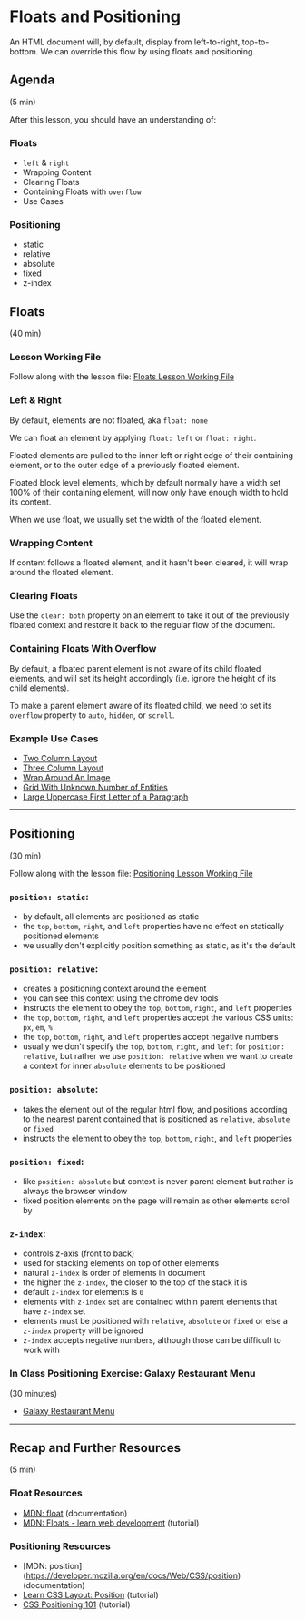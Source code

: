 # Floats and Positioning

An HTML document will, by default, display from left-to-right, top-to-bottom. We can override this flow by using floats and positioning.

## Agenda
(5 min)

After this lesson, you should have an understanding of:

### Floats

- `left` & `right`
- Wrapping Content
- Clearing Floats
- Containing Floats with `overflow`
- Use Cases


### Positioning

- static
- relative
- absolute
- fixed
- z-index


## Floats
(40 min)


### Lesson Working File

Follow along with the lesson file: [Floats Lesson Working File](floats/lesson/index.html)


### Left & Right

By default, elements are not floated, aka `float: none`

We can float an element by applying `float: left` or `float: right`.

Floated elements are pulled to the inner left or right edge of their containing element, or to the outer edge of a previously floated element.

Floated block level elements, which by default normally have a width set 100% of their containing element, will now only have enough width to hold its content.

When we use float, we usually set the width of the floated element.


### Wrapping Content

If content follows a floated element, and it hasn't been cleared, it will wrap around the floated element.


### Clearing Floats

Use the `clear: both` property on an element to take it out of the previously floated context and restore it back to the regular flow of the document.


### Containing Floats With Overflow

By default, a floated parent element is not aware of its child floated elements, and will set its height accordingly (i.e. ignore the height of its child elements).

To make a parent element aware of its floated child, we need to set its `overflow` property to `auto`, `hidden`, or `scroll`.


### Example Use Cases

- [Two Column Layout](floats/example-use-cases/two-column-layout/index.html)
- [Three Column Layout](floats/example-use-cases/three-column-layout/index.html)
- [Wrap Around An Image](floats/example-use-cases/wrap-around-img/index.html)
- [Grid With Unknown Number of Entities](floats/example-use-cases/grid-with-unknown-number-of-entities/index.html)
- [Large Uppercase First Letter of a Paragraph](floats/example-use-cases/large-uppercase-first-letter-of-a-paragraph/index.html)


---

## Positioning
(30 min)

Follow along with the lesson file: [Positioning Lesson Working File](positioning/lesson/index.html)


### `position: static`:
- by default, all elements are positioned as static
- the `top`, `bottom`, `right`, and `left` properties have no effect on statically positioned elements
- we usually don't explicitly position something as static, as it's the default


### `position: relative`:
- creates a positioning context around the element
- you can see this context using the chrome dev tools
- instructs the element to obey the `top`, `bottom`, `right`, and `left` properties
- the `top`, `bottom`, `right`, and `left` properties accept the various CSS units: `px`, `em`, `%`
- the `top`, `bottom`, `right`, and `left` properties accept negative numbers
- usually we don't specify the `top`, `bottom`, `right`, and `left` for `position: relative`, but rather we use `position: relative` when we want to create a context for inner `absolute` elements to be positioned


### `position: absolute`:
- takes the element out of the regular html flow, and positions according to the nearest parent contained that is positioned as `relative`, `absolute` or `fixed`
- instructs the element to obey the `top`, `bottom`, `right`, and `left` properties


### `position: fixed`:
- like `position: absolute` but context is never parent element but rather is always the browser window
- fixed position elements on the page will remain as other elements scroll by


### `z-index`:
- controls z-axis (front to back)
- used for stacking elements on top of other elements
- natural `z-index` is order of elements in document
- the higher the `z-index`, the closer to the top of the stack it is
- default `z-index` for elements is `0`
- elements with `z-index` set are contained within parent elements that have `z-index` set
- elements must be positioned with `relative`, `absolute` or `fixed` or else a `z-index` property will be ignored
- `z-index` accepts negative numbers, although those can be difficult to work with


### In Class Positioning Exercise: Galaxy Restaurant Menu
(30 minutes)

* [Galaxy Restaurant Menu](positioning/menu-exercise/galaxy-restaurant-menu.pdf)


---

## Recap and Further Resources
(5 min)


### Float Resources

- [MDN: float](https://developer.mozilla.org/en-US/docs/Web/CSS/float) (documentation)
- [MDN: Floats - learn web development](https://developer.mozilla.org/en-US/docs/Learn/CSS/CSS_layout/Floats) (tutorial)


### Positioning Resources

- [MDN: position] (https://developer.mozilla.org/en/docs/Web/CSS/position) (documentation)
- [Learn CSS Layout: Position](http://learnlayout.com/position.html) (tutorial)
- [CSS Positioning 101](http://alistapart.com/article/css-positioning-101) (tutorial)
